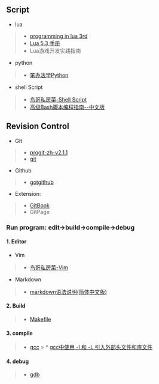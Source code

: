 ## Script
* lua
> * [programming in lua 3rd](https://www.lua.org/pil/contents.html)
> * [Lua 5.3 手册](http://cloudwu.github.io/lua53doc/manual.html)
> * Lua游戏开发实践指南  

* python
> * [笨办法学Python](https://flyouting.gitbooks.io/learn-python-the-hard-way-cn/content/)  

* shell Script
> * [鸟哥私房菜-Shell Script](http://linux.vbird.org/linux_basic/0340bashshell-scripts.php)  
> * [高级Bash脚本编程指南--中文版](https://www.gitbook.com/book/imcmy/advanced-bash-scripting-guide-in-chinese/details)

## Revision Control 
* Git
> * [progit-zh-v2.1.1](https://www.gitbook.com/book/bingohuang/progit2/details)
> * [git](http://www.worldhello.net/gotgit/)  

* Github
> * [gotgithub](http://www.worldhello.net/gotgithub/)  

* Extension: 
> * [GitBook](https://wastemobile.gitbooks.io/gitbook-chinese/content/format/markdown.html)
> * GitPage

### Run program: edit->build->compile->debug
#### 1. Editor
* Vim
> * [鸟哥私房菜-Vim](http://linux.vbird.org/linux_basic/0310vi.php)  

* Markdown  
> * [markdown语法说明(简体中文版)](http://wowubuntu.com/markdown/#philosophy)

#### 2. Build
> * [Makefile](http://wiki.ubuntu.org.cn/%E8%B7%9F%E6%88%91%E4%B8%80%E8%B5%B7%E5%86%99Makefile)

#### 3. compile
> * [gcc](http://wiki.ubuntu.org.cn/Gcchowto)
	> * [gcc中使用 -I 和 -L 引入外部头文件和库文件](http://blog.csdn.net/zklth/article/details/5974371)

#### 4. debug
> * [gdb](http://wiki.ubuntu.org.cn/%E7%94%A8GDB%E8%B0%83%E8%AF%95%E7%A8%8B%E5%BA%8F)